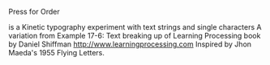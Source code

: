 Press for Order

is a Kinetic typography experiment with text strings and single characters 
A variation from Example 17-6: Text breaking up of Learning Processing book by Daniel Shiffman http://www.learningprocessing.com
Inspired by Jhon Maeda's 1955 Flying Letters.
